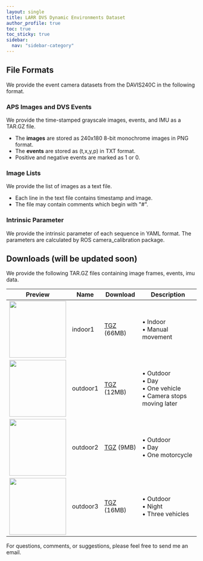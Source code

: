 ```yaml
---
layout: single
title: LARR DVS Dynamic Environments Dataset
author_profile: true
toc: true
toc_sticky: true
sidebar:
  nav: "sidebar-category"
---
```


## File Formats
We provide the event camera datasets from the DAVIS240C in the following format.

### APS Images and DVS Events

We provide the time-stamped grayscale images, events, and IMU as a TAR.GZ file. 

* The **images** are stored as 240x180 8-bit monochrome images in PNG format.
* The **events** are stored as (t,x,y,p) in TXT format.
* Positive and negative events are marked as 1 or 0.

### Image Lists

We provide the list of images as a text file.
	
* Each line in the text file contains timestamp and image.
* The file may contain comments which begin with "#".

### Intrinsic Parameter

We provide the intrinsic parameter of each sequence in YAML format. The parameters are calculated by ROS camera_calibration package.

## Downloads (will be updated soon)

We provide the following TAR.GZ files containing image frames, events, imu data.

| Preview | Name | Download | Description |
|:-------:|------|----------|-------------|
| <img src="/assets/image/thumbnail/larr-dvs-de-dataset/indoor1_preview.gif" width=150/> | indoor1 | [TGZ](https://icsl.snu.ac.kr/sangillee/indoor1.tar.gz) (66MB) | • Indoor <br> • Manual movement |
| <img src="/assets/image/thumbnail/larr-dvs-de-dataset/outdoor1_preview.gif" width=150/> | outdoor1 | [TGZ](https://icsl.snu.ac.kr/sangillee/outdoor1.tar.gz) (12MB) | • Outdoor <br> • Day <br> • One vehicle <br> • Camera stops moving later |
| <img src="/assets/image/thumbnail/larr-dvs-de-dataset/outdoor2_preview.gif" width=150/> | outdoor2 | [TGZ](https://icsl.snu.ac.kr/sangillee/outdoor2.tar.gz) (9MB) | • Outdoor <br> • Day <br> • One motorcycle |
| <img src="/assets/image/thumbnail/larr-dvs-de-dataset/outdoor3_preview.gif" width=150/> | outdoor3 | [TGZ](https://icsl.snu.ac.kr/sangillee/outdoor3.tar.gz) (16MB) | • Outdoor <br> • Night <br> • Three vehicles |

For questions, comments, or suggestions, please feel free to send me an email.
